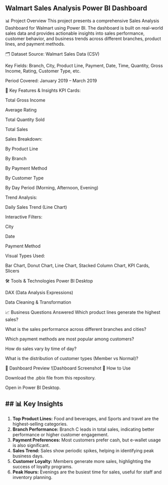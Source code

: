 ## Walmart Sales Analysis Power BI Dashboard
📊 Project Overview
This project presents a comprehensive Sales Analysis Dashboard for Walmart using Power BI. The dashboard is built on real-world sales data and provides actionable insights into sales performance, customer behavior, and business trends across different branches, product lines, and payment methods.

🗂️ Dataset
Source: Walmart Sales Data (CSV)

Key Fields: Branch, City, Product Line, Payment, Date, Time, Quantity, Gross Income, Rating, Customer Type, etc.

Period Covered: January 2019 – March 2019

🎯 Key Features & Insights
KPI Cards:

Total Gross Income

Average Rating

Total Quantity Sold

Total Sales

Sales Breakdown:

By Product Line

By Branch

By Payment Method

By Customer Type

By Day Period (Morning, Afternoon, Evening)

Trend Analysis:

Daily Sales Trend (Line Chart)

Interactive Filters:

City

Date

Payment Method

Visual Types Used:

Bar Chart, Donut Chart, Line Chart, Stacked Column Chart, KPI Cards, Slicers

🛠️ Tools & Technologies
Power BI Desktop

DAX (Data Analysis Expressions)

Data Cleaning & Transformation

📈 Business Questions Answered
Which product lines generate the highest sales?

What is the sales performance across different branches and cities?

Which payment methods are most popular among customers?

How do sales vary by time of day?

What is the distribution of customer types (Member vs Normal)?

📌 Dashboard Preview
![Dashboard Screenshot 🚀 How to Use

Download the .pbix file from this repository.

Open in Power BI Desktop.

## ## 📊 Key Insights

1. **Top Product Lines:** Food and beverages, and Sports and travel are the highest-selling categories.
2. **Branch Performance:** Branch C leads in total sales, indicating better performance or higher customer engagement.
3. **Payment Preferences:** Most customers prefer cash, but e-wallet usage is also significant.
4. **Sales Trend:** Sales show periodic spikes, helping in identifying peak business days.
5. **Customer Loyalty:** Members generate more sales, highlighting the success of loyalty programs.
6. **Peak Hours:** Evenings are the busiest time for sales, useful for staff and inventory planning.


